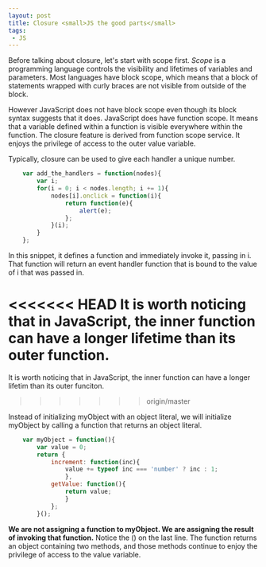 ```yaml
---
layout: post
title: Closure <small>JS the good parts</small>
tags:
 - JS
---
```



 Before talking about closure, let's start with scope first. <em>Scope</em> is
 a programming language controls the visibility and lifetimes of variables and parameters. Most languages have block scope, which means that a block of statements wrapped with curly braces  are not visible from outside of the block. 

 However JavaScript does not have block scope even though its block syntax suggests that it does. JavaScript does have function scope. It means that a variable defined within a function is visible everywhere within the function.
The closure feature is derived from function scope service. It enjoys the privilege of access to the outer value variable.

Typically, closure can be used to give each handler a unique number.

```javascript
    var add_the_handlers = function(nodes){
        var i;
        for(i = 0; i < nodes.length; i += 1){
            nodes[i].onclick = function(i){
                return function(e){
                    alert(e);
                };
            }(i);
        }
    };
```


In this snippet, it defines a  function and immediately invoke it, passing in i. That function will return an event handler function that is bound to the value of i that was passed in.

<<<<<<< HEAD
It is worth noticing that in JavaScript, the inner function can have a longer lifetime than its outer function.
=======
It is worth noticing that in JavaScript, the inner function can have a longer lifetim than its outer funciton.
>>>>>>> origin/master

Instead of initializing myObject with an object literal, we will initialize myObject by calling a function that returns an object literal.

```javascript
    var myObject = function(){
        var value = 0;
        return {
            increment: function(inc){
                value += typeof inc === 'number' ? inc : 1;
                },
            getValue: function(){
                return value;
                }
            };
        }();
```

<b>We are not assigning a function to myObject. We are assigning the result of invoking that function.</b> Notice the () on the last line. The function returns an object containing two methods, and those methods continue to enjoy the privilege of access to the value variable.
